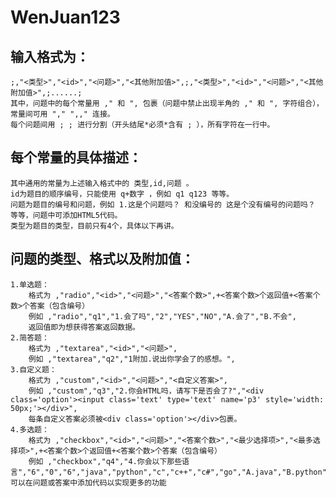 # WenJuan123

## 输入格式为：
    ;,"<类型>","<id>","<问题>","<其他附加值>",;,"<类型>","<id>","<问题>","<其他附加值>",;......;
    其中，问题中的每个常量用 ," 和 ", 包裹（问题中禁止出现半角的 ," 和 ", 字符组合），常量间可用 "," ",," 连接。
    每个问题间用 ; ; 进行分割（开头结尾*必须*含有 ; ），所有字符在一行中。

## 每个常量的具体描述：
    其中通用的常量为上述输入格式中的 类型,id,问题 。
    id为题目的顺序编号，只能使用 q+数字 ，例如 q1 q123 等等。
    问题为题目的编号和问题，例如 1.这是个问题吗？ 和没编号的 这是个没有编号的问题吗？ 等等，问题中可添加HTML5代码。
    类型为题目的类型，目前只有4个，具体以下再讲。

## 问题的类型、格式以及附加值：
    1.单选题：
        格式为 ,"radio","<id>","<问题>","<答案个数>",+<答案个数>个返回值+<答案个数>个答案（包含编号）
        例如 ,"radio","q1","1.会了吗","2","YES","NO","A.会了","B.不会",
        返回值即为想获得答案返回数据。
    2.简答题：
        格式为 ,"textarea","<id>","<问题>",
        例如 ,"textarea","q2","1附加.说出你学会了的感想。",
    3.自定义题：
        格式为 ,"custom","<id>","<问题>","<自定义答案>",
        例如 ,"custom","q3","2.你会HTML吗，请写下是否会了?","<div class='option'><input class='text' type='text' name='p3' style='width: 50px;'></div>",
        每条自定义答案必须被<div class='option'></div>包裹。
    4.多选题：
        格式为 ,"checkbox","<id>","<问题>","<答案个数>","<最少选择项>","<最多选择项>",+<答案个数>个返回值+<答案个数>个答案（包含编号）
        例如 ,"checkbox","q4","4.你会以下那些语言","6","0","6","java","python","c","c++","c#","go","A.java","B.python","C.c","D.c++","E.c#","F.go",
    可以在问题或答案中添加代码以实现更多的功能
